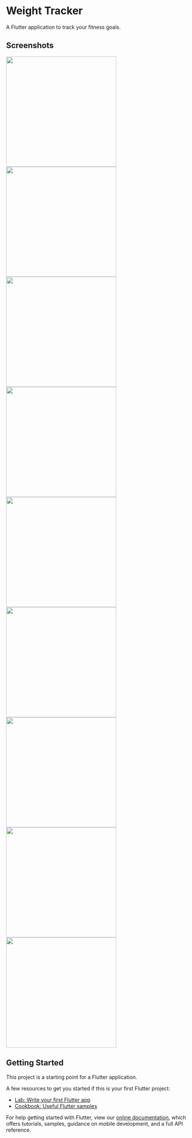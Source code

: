 # Weight Tracker

A Flutter application to track your fitness goals.

## Screenshots
<img src="https://github.com/iamarjun/weight_tracker/blob/master/screenshots/Screenshot_20200904-133907.png" width="300" >
<img src="https://github.com/iamarjun/weight_tracker/blob/master/screenshots/Screenshot_20200904-133648.png" width="300" >
<img src="https://github.com/iamarjun/weight_tracker/blob/master/screenshots/Screenshot_20200904-133705.png" width="300" >
<img src="https://github.com/iamarjun/weight_tracker/blob/master/screenshots/Screenshot_20200904-133713.png" width="300" >
<img src="https://github.com/iamarjun/weight_tracker/blob/master/screenshots/Screenshot_20200904-133721.png" width="300" >
<img src="https://github.com/iamarjun/weight_tracker/blob/master/screenshots/Screenshot_20200904-133807.png" width="300" >
<img src="https://github.com/iamarjun/weight_tracker/blob/master/screenshots/Screenshot_20200904-133819.png" width="300" >
<img src="https://github.com/iamarjun/weight_tracker/blob/master/screenshots/Screenshot_20200904-133831.png" width="300" >
<img src="https://github.com/iamarjun/weight_tracker/blob/master/screenshots/Screenshot_20200904-133857.png" width="300" >

## Getting Started

This project is a starting point for a Flutter application.

A few resources to get you started if this is your first Flutter project:

- [Lab: Write your first Flutter app](https://flutter.dev/docs/get-started/codelab)
- [Cookbook: Useful Flutter samples](https://flutter.dev/docs/cookbook)

For help getting started with Flutter, view our
[online documentation](https://flutter.dev/docs), which offers tutorials,
samples, guidance on mobile development, and a full API reference.
